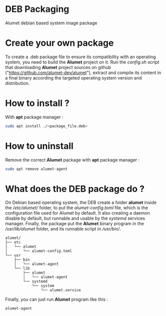 # DEB Packaging

Alumet debian based system image package

# Create your own package

To create a .deb package file to ensure its compatibility with an operating system, you need to build the **Alumet** project on it. 
Run the *config.sh* script that downloading **Alumet** project sources on github ("https://github.com/alumet-dev/alumet"), 
extract and compile its content in a final binary according the targeted operating system version and distribution.

# How to install ? 

With **apt** package manager :
```bash
sudo apt install ./<package_file.deb>
```

# How to uninstall

Remove the correct **Alumet** package with **apt** package manager :
```bash
sudo apt remove alumet-agent
```

# What does the DEB package do ? 

On Debian based operating system, the DEB create a folder **alumet** inside the */etc/alumet/* folder,
to put the *alumet-config.toml* file, which is the configuration file used for Alumet by default.
It also creating a daemon disable by default, but runnable and usable by the *systemd* services manager.
Finally, the package put the **Alumet** binary program in the */usr/lib/alumet* folder, and its runnable script in */usr/bin/*.

    alumet/
    ├── etc
    |   └── alumet
    │       └── alumet-config.toml
    └── usr
        ├── bin
        │   └── alumet-agent
        └── lib
            ├── alumet
            |   └── alumet-agent
            └── systemd
                └── system
                    └── alumet.service

Finally, you can just run **Alumet** program like this :

```bash
alumet-agent
```
